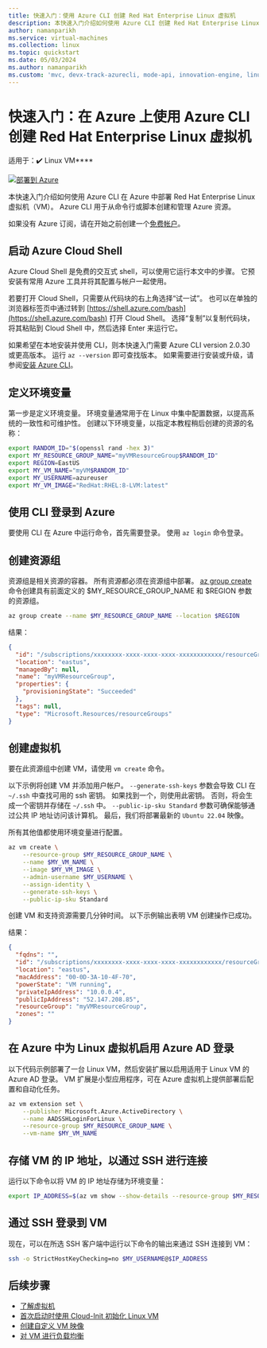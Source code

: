 ```yaml
---
title: 快速入门：使用 Azure CLI 创建 Red Hat Enterprise Linux 虚拟机
description: 本快速入门介绍如何使用 Azure CLI 创建 Red Hat Enterprise Linux 虚拟机
author: namanparikh
ms.service: virtual-machines
ms.collection: linux
ms.topic: quickstart
ms.date: 05/03/2024
ms.author: namanparikh
ms.custom: 'mvc, devx-track-azurecli, mode-api, innovation-engine, linux-related-content'
---
```


# 快速入门：在 Azure 上使用 Azure CLI 创建 Red Hat Enterprise Linux 虚拟机

适用于：:heavy_check_mark: Linux VM****

[![部署到 Azure](https://aka.ms/deploytoazurebutton)](https://go.microsoft.com/fwlink/?linkid=2262692)

本快速入门介绍如何使用 Azure CLI 在 Azure 中部署 Red Hat Enterprise Linux 虚拟机（VM）。 Azure CLI 用于从命令行或脚本创建和管理 Azure 资源。

如果没有 Azure 订阅，请在开始之前创建一个[免费帐户](https://azure.microsoft.com/free/?WT.mc_id=A261C142F)。

## 启动 Azure Cloud Shell

Azure Cloud Shell 是免费的交互式 shell，可以使用它运行本文中的步骤。 它预安装有常用 Azure 工具并将其配置与帐户一起使用。 

若要打开 Cloud Shell，只需要从代码块的右上角选择“试一试”。 也可以在单独的浏览器标签页中通过转到 [https://shell.azure.com/bash](https://shell.azure.com/bash) 打开 Cloud Shell。 选择“复制”以复制代码块，将其粘贴到 Cloud Shell 中，然后选择 Enter 来运行它。

如果希望在本地安装并使用 CLI，则本快速入门需要 Azure CLI version 2.0.30 或更高版本。 运行 `az --version` 即可查找版本。 如果需要进行安装或升级，请参阅[安装 Azure CLI]( /cli/azure/install-azure-cli)。

## 定义环境变量

第一步是定义环境变量。 环境变量通常用于在 Linux 中集中配置数据，以提高系统的一致性和可维护性。 创建以下环境变量，以指定本教程稍后创建的资源的名称：

```bash
export RANDOM_ID="$(openssl rand -hex 3)"
export MY_RESOURCE_GROUP_NAME="myVMResourceGroup$RANDOM_ID"
export REGION=EastUS
export MY_VM_NAME="myVM$RANDOM_ID"
export MY_USERNAME=azureuser
export MY_VM_IMAGE="RedHat:RHEL:8-LVM:latest"
```

## 使用 CLI 登录到 Azure

要使用 CLI 在 Azure 中运行命令，首先需要登录。 使用 `az login` 命令登录。

## 创建资源组

资源组是相关资源的容器。 所有资源都必须在资源组中部署。 [az group create](/cli/azure/group) 命令创建具有前面定义的 $MY_RESOURCE_GROUP_NAME 和 $REGION 参数的资源组。

```bash
az group create --name $MY_RESOURCE_GROUP_NAME --location $REGION
```

结果：

<!-- expected_similarity=0.3 -->
```json
{
  "id": "/subscriptions/xxxxxxxx-xxxx-xxxx-xxxx-xxxxxxxxxxxx/resourceGroups/myVMResourceGroup",
  "location": "eastus",
  "managedBy": null,
  "name": "myVMResourceGroup",
  "properties": {
    "provisioningState": "Succeeded"
  },
  "tags": null,
  "type": "Microsoft.Resources/resourceGroups"
}
```

## 创建虚拟机

要在此资源组中创建 VM，请使用 `vm create` 命令。 

以下示例将创建 VM 并添加用户帐户。 `--generate-ssh-keys` 参数会导致 CLI 在 `~/.ssh` 中查找可用的 ssh 密钥。 如果找到一个，则使用此密钥。 否则，将会生成一个密钥并存储在 `~/.ssh` 中。 `--public-ip-sku Standard` 参数可确保能够通过公共 IP 地址访问该计算机。 最后，我们将部署最新的 `Ubuntu 22.04` 映像。

所有其他值都使用环境变量进行配置。

```bash
az vm create \
    --resource-group $MY_RESOURCE_GROUP_NAME \
    --name $MY_VM_NAME \
    --image $MY_VM_IMAGE \
    --admin-username $MY_USERNAME \
    --assign-identity \
    --generate-ssh-keys \
    --public-ip-sku Standard
```

创建 VM 和支持资源需要几分钟时间。 以下示例输出表明 VM 创建操作已成功。

结果：
<!-- expected_similarity=0.3 -->
```json
{
  "fqdns": "",
  "id": "/subscriptions/xxxxxxxx-xxxx-xxxx-xxxx-xxxxxxxxxxxx/resourceGroups/myVMResourceGroup/providers/Microsoft.Compute/virtualMachines/myVM",
  "location": "eastus",
  "macAddress": "00-0D-3A-10-4F-70",
  "powerState": "VM running",
  "privateIpAddress": "10.0.0.4",
  "publicIpAddress": "52.147.208.85",
  "resourceGroup": "myVMResourceGroup",
  "zones": ""
}
```

## 在 Azure 中为 Linux 虚拟机启用 Azure AD 登录

以下代码示例部署了一台 Linux VM，然后安装扩展以启用适用于 Linux VM 的 Azure AD 登录。 VM 扩展是小型应用程序，可在 Azure 虚拟机上提供部署后配置和自动化任务。

```bash
az vm extension set \
    --publisher Microsoft.Azure.ActiveDirectory \
    --name AADSSHLoginForLinux \
    --resource-group $MY_RESOURCE_GROUP_NAME \
    --vm-name $MY_VM_NAME
```

## 存储 VM 的 IP 地址，以通过 SSH 进行连接

运行以下命令以将 VM 的 IP 地址存储为环境变量：

```bash
export IP_ADDRESS=$(az vm show --show-details --resource-group $MY_RESOURCE_GROUP_NAME --name $MY_VM_NAME --query publicIps --output tsv)
```

## 通过 SSH 登录到 VM

<!--## Export the SSH configuration for use with SSH clients that support OpenSSH & SSH into the VM.
Log in to Azure Linux VMs with Azure AD supports exporting the OpenSSH certificate and configuration. That means you can use any SSH clients that support OpenSSH-based certificates to sign in through Azure AD. The following example exports the configuration for all IP addresses assigned to the VM:-->

<!--
```bash
yes | az ssh config --file ~/.ssh/config --name $MY_VM_NAME --resource-group $MY_RESOURCE_GROUP_NAME
```
-->

现在，可以在所选 SSH 客户端中运行以下命令的输出来通过 SSH 连接到 VM：

```bash
ssh -o StrictHostKeyChecking=no $MY_USERNAME@$IP_ADDRESS
```

## 后续步骤

* [了解虚拟机](../index.yml)
* [首次启动时使用 Cloud-Init 初始化 Linux VM](tutorial-automate-vm-deployment.md)
* [创建自定义 VM 映像](tutorial-custom-images.md)
* [对 VM 进行负载均衡](../../load-balancer/quickstart-load-balancer-standard-public-cli.md)
